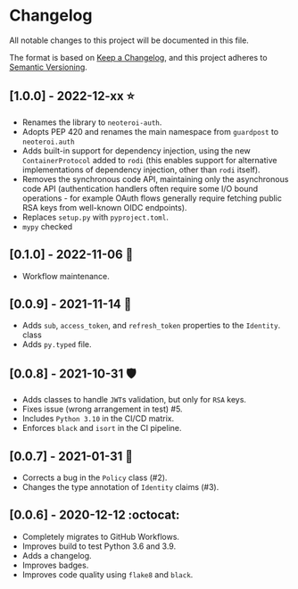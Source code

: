 # Changelog

All notable changes to this project will be documented in this file.

The format is based on [Keep a Changelog](https://keepachangelog.com/en/1.0.0/),
and this project adheres to [Semantic Versioning](https://semver.org/spec/v2.0.0.html).

## [1.0.0] - 2022-12-xx :star:
- Renames the library to `neoteroi-auth`.
- Adopts PEP 420 and renames the main namespace from `guardpost` to `neoteroi.auth`
- Adds built-in support for dependency injection, using the new `ContainerProtocol`
  added to `rodi` (this enables support for alternative implementations of
  dependency injection, other than `rodi` itself).
- Removes the synchronous code API, maintaining only the asynchronous code API
  (authentication handlers often require some I/O bound operations - for example
  OAuth flows generally require fetching public RSA keys from well-known OIDC
  endpoints).
- Replaces `setup.py` with `pyproject.toml`.
- `mypy` checked

## [0.1.0] - 2022-11-06 :snake:
- Workflow maintenance.

## [0.0.9] - 2021-11-14 :swan:
- Adds `sub`, `access_token`, and `refresh_token` properties to the `Identity`.
  class
- Adds `py.typed` file.

## [0.0.8] - 2021-10-31 :shield:
- Adds classes to handle `JWT`s validation, but only for `RSA` keys.
- Fixes issue (wrong arrangement in test) #5.
- Includes `Python 3.10` in the CI/CD matrix.
- Enforces `black` and `isort` in the CI pipeline.

## [0.0.7] - 2021-01-31 :grapes:
- Corrects a bug in the `Policy` class (#2).
- Changes the type annotation of `Identity` claims (#3).

## [0.0.6] - 2020-12-12 :octocat:
- Completely migrates to GitHub Workflows.
- Improves build to test Python 3.6 and 3.9.
- Adds a changelog.
- Improves badges.
- Improves code quality using `flake8` and `black`.
